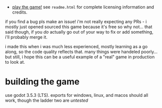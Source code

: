 - [play the game!](https://nongmotrash.itch.io/teralite/])
see `readme.html` for complete licensing information and credits.

if you find a bug pls make an issue! i'm not really expecting any PRs - i mostly just opened sourced this game because it's free so why not... that said though, if you *do* actually go out of your way to fix or add something, i'll probably merge it.

i made this when i was much less experienced, mostly learning as a go along, so the code quality reflects that. many things were handeled poorly... but still, i hope this can be a useful example of a "real" game in production to look at.

# building the game

use godot 3.5.3 (LTS).
exports for windows, linux, and macos should all work, though the ladder two are *untested*
